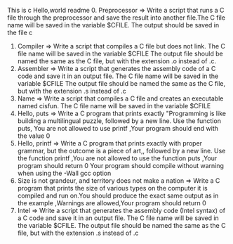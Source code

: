This is c Hello,world readme
0. Preprocessor => Write a script that runs a C file through the preprocessor and save the result into another file.The C file name will be saved in the variable $CFILE. The output should be saved in the file c
1. Compiler => Write a script that compiles a C file but does not link. The C file name will be saved in the variable $CFILE
The output file should be named the same as the C file, but with the extension .o instead of .c.
2. Assembler => Write a script that generates the assembly code of a C code and save it in an output file. The C file name will be saved in the variable $CFILE The output file should be named the same as the C file, but with the extension .s instead of .c
3. Name => Write a script that compiles a C file and creates an executable named cisfun. The C file name will be saved in the variable $CFILE
4. Hello, puts => Write a C program that prints exactly "Programming is like building a multilingual puzzle, followed by a new line. Use the function puts, You are not allowed to use printf ,Your program should end with the value 0
5. Hello, printf => Write a C program that prints exactly with proper grammar, but the outcome is a piece of art,, followed by a new line. Use the function printf ,You are not allowed to use the function puts ,Your program should return 0
Your program should compile without warning when using the -Wall gcc option
6. Size is not grandeur, and territory does not make a nation => Write a C program that prints the size of various types on the computer it is compiled and run on.You should produce the exact same output as in the example ,Warnings are allowed,Your program should return 0
7. Intel => Write a script that generates the assembly code (Intel syntax) of a C code and save it in an output file. The C file name will be saved in the variable $CFILE. The output file should be named the same as the C file, but with the extension .s instead of .c
